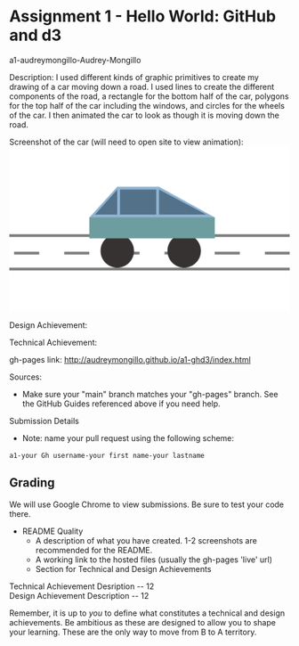 Assignment 1 - Hello World: GitHub and d3  
===
a1-audreymongillo-Audrey-Mongillo

Description:
I used different kinds of graphic primitives to create my drawing of a car moving down a road. I used lines to create
the different components of the road, a rectangle for the bottom half of the car, polygons for the top half of the car
including the windows, and circles for the wheels of the car. I then animated the car to look as though it is moving
down the road. 

Screenshot of the car (will need to open site to view animation):
![Screenshot 2024-01-16 at 9.41.36 PM.png](Screenshot%202024-01-16%20at%209.41.36%20PM.png)

Design Achievement: 

Technical Achievement: 


gh-pages link:
http://audreymongillo.github.io/a1-ghd3/index.html

Sources: 






- Make sure your "main" branch matches your "gh-pages" branch. See the GitHub Guides referenced above if you need help.


Submission Details

- Note: name your pull request using the following scheme: 
```
a1-your Gh username-your first name-your lastname

```


Grading
---


We will use Google Chrome to view submissions. 
Be sure to test your code there.



- README Quality
    - A description of what you have created. 1-2 screenshots are recommended for the README.  
    - A working link to the hosted files (usually the gh-pages 'live' url)  
    - Section for Technical and Design Achievements

Technical Achievement Desription -- 12  
Design Achievement Description -- 12

Remember, it is up to *you* to define what constitutes a technical and design achievements.
Be ambitious as these are designed to allow you to shape your learning.
These are the only way to move from B to A territory.

